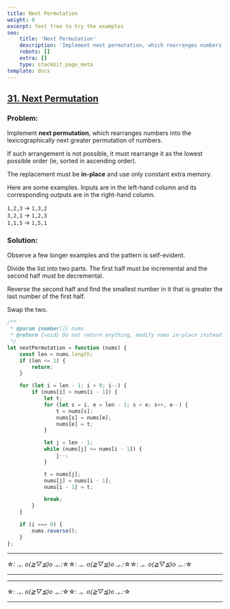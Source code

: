 ```yaml
---
title: Next Permutation
weight: 0
excerpt: feel free to try the examples
seo:
    title: 'Next Permutation'
    description: 'Implement next permutation, which rearranges numbers into the lexicographically next greater permutation of numbers.'
    robots: []
    extra: []
    type: stackbit_page_meta
template: docs
---
```


## [31. Next Permutation](https://leetcode.com/problems/next-permutation/description/)

### Problem:

Implement **next permutation**, which rearranges numbers into the lexicographically next greater permutation of numbers.

If such arrangement is not possible, it must rearrange it as the lowest possible order (ie, sorted in ascending order).

The replacement must be **in-place** and use only constant extra memory.

Here are some examples. Inputs are in the left-hand column and its corresponding outputs are in the right-hand column.

`1,2,3` → `1,3,2`  
`3,2,1` → `1,2,3`  
`1,1,5` → `1,5,1`

### Solution:

Observe a few longer examples and the pattern is self-evident.

Divide the list into two parts. The first half must be incremental and the second half must be decremental.

Reverse the second half and find the smallest number in it that is greater the last number of the first half.

Swap the two.

```javascript
/**
 * @param {number[]} nums
 * @return {void} Do not return anything, modify nums in-place instead.
 */
let nextPermutation = function (nums) {
    const len = nums.length;
    if (len <= 1) {
        return;
    }

    for (let i = len - 1; i > 0; i--) {
        if (nums[i] > nums[i - 1]) {
            let t;
            for (let s = i, e = len - 1; s < e; s++, e--) {
                t = nums[s];
                nums[s] = nums[e];
                nums[e] = t;
            }

            let j = len - 1;
            while (nums[j] <= nums[i - 1]) {
                j--;
            }

            t = nums[j];
            nums[j] = nums[i - 1];
            nums[i - 1] = t;

            break;
        }
    }

    if (i === 0) {
        nums.reverse();
    }
};
```

---

☆*: .｡. o(≧▽≦)o .｡.:*☆☆*: .｡. o(≧▽≦)o .｡.:*☆☆*: .｡. o(≧▽≦)o .｡.:*☆

---

---

☆*: .｡. o(≧▽≦)o .｡.:*☆☆*: .｡. o(≧▽≦)o .｡.:*☆

---
